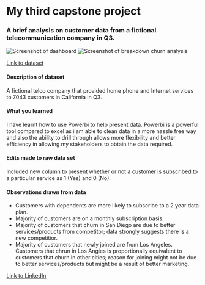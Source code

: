 # My third capstone project

### A brief analysis on customer data from a fictional telecommunication company in Q3.

![Screenshot of dashboard](https://user-images.githubusercontent.com/123168272/238053016-4e4efa74-faa0-4ef2-8fd4-0c1bbec191ac.jpg)
![Screenshot of breakdown churn analysis](file:///C:/Users/Computer/Downloads/Chrun%20category%20breakdown.jpg)

[Link to dataset](https://accelerator.ca.analytics.ibm.com/bi/?perspective=authoring&pathRef=.public_folders%2FIBM%2BAccelerator%2BCatalog%2FContent%2FDAT00148&id=i9710CF25EF75468D95FFFC7D57D45204&objRef=i9710CF25EF75468D95FFFC7D57D45204&action=run&format=HTML&cmPropStr=%7B%22id%22%3A%22i9710CF25EF75468D95FFFC7D57D45204%22%2C%22type%22%3A%22reportView%22%2C%22defaultName%22%3A%22DAT00148%22%2C%22permissions%22%3A%5B%22execute%22%2C%22read%22%2C%22traverse%22%5D%7D)

#### Description of dataset

A fictional telco company that provided home phone and Internet services to 7043 customers in California in Q3.

#### What you learned

I have learnt how to use Powerbi to help present data. Powerbi is a powerful tool compared to excel as i am able to clean data in a more hassle free way and also the ability to drill through allows more flexibility and better efficiency in allowing my stakeholders to obtain the data required.

#### Edits made to raw data set

Included new column to present whether or not a customer is subscribed to a particular service as 1 (Yes) and 0 (No). 

#### Observations drawn from data
- Customers with dependents are more likely to subscribe to a 2 year data plan.
- Majority of customers are on a monthly subscription basis.
- Majority of customers that churn in San Diego are due to better services/products from competitor; data strongly suggests there is a new competitior.
- Majority of customers that newly joined are from Los Angeles. Customers that chrun in Los Angles is proportionally equivalent to customers that churn in other cities; reason for joining might not be due to better services/products but might be a result of better marketing.


[Link to LinkedIn](https://www.linkedin.com/in/jeremy-tay-116124139/)
